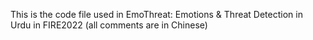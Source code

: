 This is the code file used in EmoThreat: Emotions & Threat Detection in Urdu in FIRE2022 (all comments are in Chinese)
